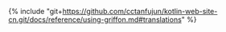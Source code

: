 {% include "git+https://github.com/cctanfujun/kotlin-web-site-cn.git/docs/reference/using-griffon.md#translations" %}
